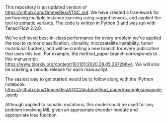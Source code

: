 This repository is an updated version of https://github.com/OmnesRes/ATGC_old. We have created a framework for performing multiple instance learning using ragged tensors, and applied the tool to somatic variants.  The code is written in Python 3 and was run with TensorFlow 2.2.0.

We've achieved best-in-class performance for every problem we've applied the tool to (tumor classification, clonality, microsatellite instability, tumor mutational burden), and will be creating a new branch for every publication that uses this tool.  For example, the method_paper branch corresponds to this manuscript: https://www.biorxiv.org/content/10.1101/2020.08.05.237206v4.  We will also be creating a zenodo release for each manuscript.

The easiest way to get started would be to follow along with the IPython notebook: https://github.com/OmnesRes/ATGC/blob/method_paper/examples/example.ipynb

Although applied to somatic mutations, this model could be used for any problem involving MIL given an appropriate encoder module and appropriate loss function.
